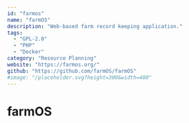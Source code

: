 ```yaml
---
id: "farmos"
name: "farmOS"
description: "Web-based farm record keeping application."
tags:
  - "GPL-2.0"
  - "PHP"
  - "Docker"
category: "Resource Planning"
website: "https://farmos.org/"
github: "https://github.com/farmOS/farmOS"
#image: "/placeholder.svg?height=300&width=400"
---
```


# farmOS
